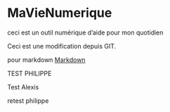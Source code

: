 # MaVieNumerique

ceci est un outil numérique d’aide pour mon quotidien

Ceci est une modification depuis GIT.

pour markdown [Markdown](https://www.ionos.fr/digitalguide/sites-internet/developpement-web/markdown/ "Markdown")

TEST PHILIPPE

Test Alexis

retest philippe
